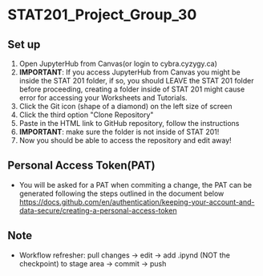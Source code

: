# STAT201_Project_Group_30
## Set up 
1. Open JupyterHub from Canvas(or login to cybra.cyzygy.ca)
2. **IMPORTANT**: If you access JupyterHub from Canvas you might be inside the STAT 201 folder, if so, you should LEAVE the STAT 201 folder before proceeding, creating a folder inside of STAT 201 might cause error for accessing your Worksheets and Tutorials. 
4. Click the Git icon (shape of a diamond) on the left size of screen
5. Click the third option "Clone Repository"
6. Paste in the HTML link to GitHub repository, follow the instructions
7. **IMPORTANT**: make sure the folder is not inside of STAT 201!
8. Now you should be able to access the repository and edit away!

## Personal Access Token(PAT)
- You will be asked for a PAT when commiting a change, the PAT can be generated following the steps outlined in the document below
https://docs.github.com/en/authentication/keeping-your-account-and-data-secure/creating-a-personal-access-token

## Note
- Workflow refresher: pull changes -> edit -> add .ipynd (NOT the checkpoint) to stage area -> commit -> push 
